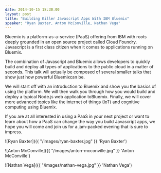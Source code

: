```yaml
---
date: 2014-10-15 18:30:00
layout: post
title: "Building Killer Javascript Apps With IBM Bluemix"
speaker: "Ryan Baxter, Anton McConville, Nathan Vega"
---
```


Bluemix is a platform-as-a-service (PaaS) offering from IBM with roots deeply grounded in an open source project called Cloud Foundry. Javascript is a first class citizen when it comes to applications running on Bluemix.

The combination of Javascript and Bluemix allows developers to quickly build and deploy all types of applications to the public cloud in a matter of seconds. This talk will actually be composed of several smaller talks that show just how powerful Bluemixcan be.

We will start off with an introduction to Bluemix and show you the basics of using the platform. We will then walk you through how you would build and deploy a typical Node.js web application toBluemix. Finally, we will cover more advanced topics like the internet of things (IoT) and cognitive computing using Bluemix.

If you are at all interested in using a PaaS in your next project or want to learn about how a PaaS can change the way you build Javascript apps, we hope you will come and join us for a jam-packed evening that is sure to impress.

![Ryan Baxter]({{ "/images/ryan-baxter.jpg" }} 'Ryan Baxter')

![Anton McConville]({{ "/images/anton-mcconville.jpg" }} 'Anton McConville')

![Nathan Vega]({{ "/images/nathan-vega.jpg" }} 'Nathan Vega')
